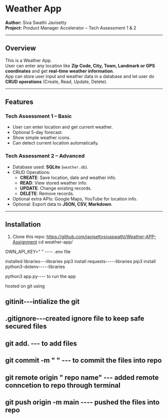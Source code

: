 # Weather App

**Author:** Siva Swathi Javisetty  
**Project:** Product Manager Accelerator – Tech Assessment 1 & 2

---

## Overview
This is a Weather App.  
User can enter any location like **Zip Code, City, Town, Landmark or GPS coordinates** and get **real-time weather information**.  
App can store user input and weather data in a database and let user do **CRUD operations** (Create, Read, Update, Delete).

---

## Features

### Tech Assessment 1 – Basic
- User can enter location and get current weather.
- Optional 5-day forecast.
- Show simple weather icons.
- Can detect current location automatically.

### Tech Assessment 2 – Advanced
- Database used: **SQLite** (`weather.db`).
- CRUD Operations:
  - **CREATE**: Save location, date and weather info.
  - **READ**: View stored weather info.
  - **UPDATE**: Change existing records.
  - **DELETE**: Remove records.
- Optional extra APIs: Google Maps, YouTube for location info.
- Optional: Export data to **JSON, CSV, Markdown**.

---

## Installation

1. Clone this repo: 
https://github.com/javisettysivaswathi/Weather-APP-Assignment
cd weather-app/

OWN_API_KEY=" " ---- .env file

installed libraries---libraries
pip3 install requests-----libraries
pip3 install python3-dotenv-----libraries

python3 app.py---- to run the app 


hosted on git 
using 
## gitinit---intialize the git
## .gitignore---created ignore file to keep safe secured files
## git add. --- to add files
## git commit -m " " --- to commit the files into repo
## git remote origin " repo name" --- added remote conncetion to repo through terminal
## git push origin -m main ---- pushed the files into repo





